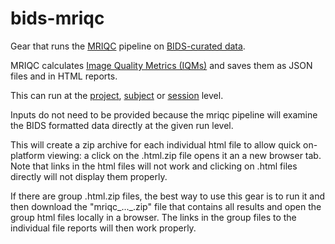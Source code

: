# bids-mriqc
Gear that runs the [MRIQC](https://mriqc.readthedocs.io/en/stable/about.html) pipeline on [BIDS-curated data](https://bids.neuroimaging.io/).

MRIQC calculates [Image Quality Metrics (IQMs)](https://mriqc.readthedocs.io/en/stable/measures.html#module-mriqc.qc) and saves them as JSON files and in HTML reports.

This can run at the 
[project](https://docs.flywheel.io/hc/en-us/articles/360017808354-EM-6-1-x-Release-Notes), 
[subject](https://docs.flywheel.io/hc/en-us/articles/360038261213-Run-an-analysis-gear-on-a-subject) or 
[session](https://docs.flywheel.io/hc/en-us/articles/360015505453-Analysis-Gears) level.

Inputs do not need to be provided because the mriqc pipeline will examine
the BIDS formatted data directly at the given run level.

This will create a zip archive for each individual html file to allow quick
on-platform viewing: a click on the .html.zip file opens it an a new
browser tab.  Note that links in the html files will not work and
clicking on .html files directly will not display them properly.

If there are group .html.zip files, the best way to use this gear
is to run it and then download the "mriqc\_...\_.zip" file that
contains all results and open the group html files locally in a
browser.  The links in the group files to the individual file reports
will then work properly.
